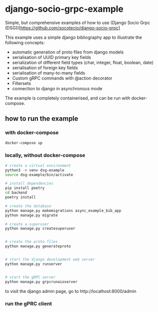 # django-socio-grpc-example

Simple, but comprehensive examples of how to use (Django Socio Grpc (DSG))[https://github.com/socotecio/django-socio-grpc]

This example uses a simple django bibliography app to illustrate the following concepts:

* automatic generation of proto files from django models
* serialisation of UUID primary key fields
* serialization of different field types (char, integer, float, boolean, date)
* serialisation of foreign key fields
* serialisation of many-to-many fields
* Custom gRPC commands with @action decorator
* Filtersets
* connection to django in asynchronous mode


The example is completely containerised, and can be run with docker-compose.




## how to run the example

### with docker-compose

```bash
docker-compose up
```

### locally, without docker-compose

```bash
# create a virtual environment
python3 -m venv dsg-example
source dsg-example/bin/activate

# install dependencies
pip install poetry
cd backend
poetry install

# create the database
python manage.py makemigrations async_example_bib_app
python manage.py migrate

# create a superuser
python manage.py createsuperuser


# create the proto files
python manage.py generateproto


# start the django development web server
python manage.py runserver


# start the gRPC server
python manage.py grpcrunaioserver
```

to visit the django admin page, go to http://localhost:8000/admin

### run the gPRC client

```bash

```

